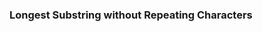 ### Longest Substring without Repeating Characters


<!-- 
Allow user to input a string, which consists of English letters, digits, symbols and spaces.

find the length of the longest substring without repeating characters

- Input string = "bbabcabcdd"
- Output: 4
- explain: the longest substring w/o repeating characters is "abcd", and the length is 4.

Task:
- Following sliding window pattern, to solve this problem with TC O(n)
- instead of Hashmap, an array can be a faster way to store each characters

Time complexity: O(n)
- n as the length of input string 

Space complexity: O(n)
- n as the length of dictionary (storing max. 128 types of characters)

Constraints:
- 0 <= string.length <= 10000 -->
